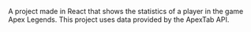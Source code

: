 A project made in React that shows the statistics of a player in the game Apex Legends.
This project uses data provided by the ApexTab API.
